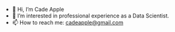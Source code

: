 - 👋 Hi, I’m Cade Apple
- 👀 I’m interested in professional experience as a Data Scientist.
- 📫 How to reach me: cadeapple@gmail.com

<!---
capple-ai/capple-ai is a ✨ special ✨ repository because its `README.md` (this file) appears on your GitHub profile.
You can click the Preview link to take a look at your changes.
--->
